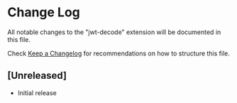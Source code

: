 # Change Log

All notable changes to the "jwt-decode" extension will be documented in this file.

Check [Keep a Changelog](http://keepachangelog.com/) for recommendations on how to structure this file.

## [Unreleased]

- Initial release